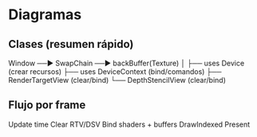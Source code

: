 # Diagramas

## Clases (resumen rápido)

Window ──▶ SwapChain ──▶ backBuffer(Texture)
             │
             ├── uses Device (crear recursos)
             ├── uses DeviceContext (bind/comandos)
             ├── RenderTargetView (clear/bind)
             └── DepthStencilView (clear/bind)

## Flujo por frame

Update time
Clear RTV/DSV
Bind shaders + buffers
DrawIndexed
Present
